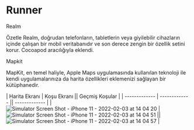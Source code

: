 # Runner


Realm

Özetle Realm, doğrudan telefonların, tabletlerin veya giyilebilir cihazların içinde çalışan bir mobil veritabanıdır ve son derece zengin bir özellik setini korur.
Cocoapod aracılığıyla eklendi.

Mapkit

MapKit, en temel haliyle, Apple Maps uygulamasında kullanılan teknoloji ile kendi uygulamalarınıza da harita özellikleri eklemenizi sağlayan bir kütüphanedir.

| Harita Ekranı  | Koşu Ekranı || Geçmiş Koşular  | 
| ------------- | ------------- || ------------- | 
| ![Simulator Screen Shot - iPhone 11 - 2022-02-03 at 14 04 20](https://user-images.githubusercontent.com/37957489/152331685-6decdeee-ef0c-433f-b888-5f0b1b20917d.png)  | 
![Simulator Screen Shot - iPhone 11 - 2022-02-03 at 14 04 51](https://user-images.githubusercontent.com/37957489/152331702-ecfc2bd8-297a-4f37-aae5-d4ca77d3f6c1.png)  || 
![Simulator Screen Shot - iPhone 11 - 2022-02-03 at 14 04 57](https://user-images.githubusercontent.com/37957489/152331711-4fed0c6a-5fbb-41dc-9cab-68058d8be6cc.png) |


